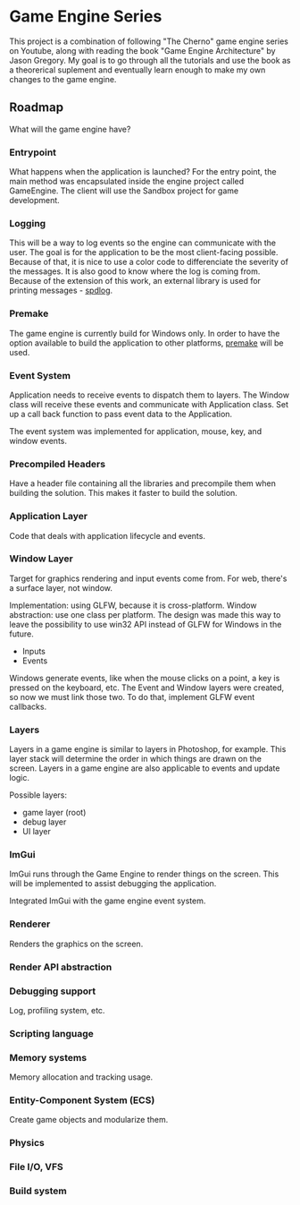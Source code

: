 # Game Engine Series

This project is a combination of following "The Cherno" game engine series on Youtube, along with reading the book "Game Engine Architecture" by Jason Gregory. My goal is to go through all the tutorials and use the book as a theorerical suplement and eventually learn enough to make my own changes to the game engine.

## Roadmap

What will the game engine have?

### Entrypoint

What happens when the application is launched?
For the entry point, the main method was encapsulated inside the engine project called GameEngine. The client will use the Sandbox project for game development.

### Logging

This will be a way to log events so the engine can communicate with the user. The goal is for the application to be the most client-facing possible. Because of that, it is nice to use a color code to differenciate the severity of the messages. It is also good to know where the log is coming from. Because of the extension of this work, an external library is used for printing messages - [spdlog](https://github.com/gabime/spdlog).

### Premake

The game engine is currently build for Windows only. In order to have the option available to build the application to other platforms, [premake](https://github.com/premake/premake-core) will be used.

### Event System

Application needs to receive events to dispatch them to layers. The Window class will receive these events and communicate with Application class.
Set up a call back function to pass event data to the Application.

The event system was implemented for application, mouse, key, and window events.

### Precompiled Headers

Have a header file containing all the libraries and precompile them when building the solution. This makes it faster to build the solution.

### Application Layer

Code that deals with application lifecycle and events.

### Window Layer

Target for graphics rendering and input events come from.
For web, there's a surface layer, not window.

Implementation: using GLFW, because it is cross-platform.
Window abstraction: use one class per platform. The design was made this way to leave the possibility to use win32 API instead of GLFW for Windows in the future. 

* Inputs
* Events

Windows generate events, like when the mouse clicks on a point, a key is pressed on the keyboard, etc. The Event and Window layers were created, so now we must link those two. To do that, implement GLFW event callbacks.

### Layers

Layers in a game engine is similar to layers in Photoshop, for example. This layer stack will determine the order in which things are drawn on the screen. Layers in a game engine are also applicable to events and update logic.

Possible layers:

* game layer (root)
* debug layer
* UI layer

### ImGui

ImGui runs through the Game Engine to render things on the screen. This will be implemented to assist debugging the application.

Integrated ImGui with the game engine event system.

### Renderer

Renders the graphics on the screen.

### Render API abstraction

### Debugging support

Log, profiling system, etc.

### Scripting language

### Memory systems

Memory allocation and tracking usage.

### Entity-Component System (ECS)

Create game objects and modularize them.

### Physics

### File I/O, VFS

### Build system

 
